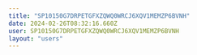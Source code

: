 ```yaml
---
title: "SP10150G7DRPETGFXZQWQ0WRCJ6XQV1MEMZP6BVNH"
date: 2024-02-26T08:32:16.660Z
user: SP10150G7DRPETGFXZQWQ0WRCJ6XQV1MEMZP6BVNH
layout: "users"
---
```

    